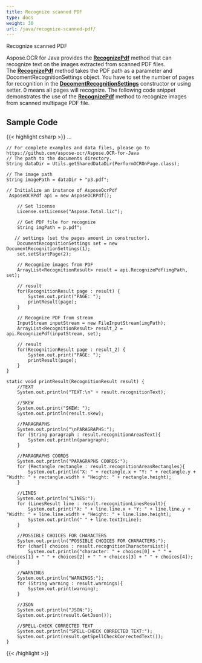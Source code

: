 ```yaml
---
title: Recognize scanned PDF
type: docs
weight: 30
url: /java/recognize-scanned-pdf/
---
```


Recognize scanned PDF

Aspose.OCR for Java provides the [**RecognizePdf**](https://reference.aspose.com/ocr/java/com.aspose.ocr.pdf/AsposeOCRPdf) method that can recognize text on the images extracted from scanned PDF files. 
The [**RecognizePdf**](https://reference.aspose.com/ocr/java/com.aspose.ocr.pdf/AsposeOCRPdf) method takes the PDF path as a parameter and DocomentRecognitionSettings object.
You have to set the number of pages for recognition in the [**DocomentRecognitionSettings**](https://reference.aspose.com/ocr/java/com.aspose.ocr/DocumentRecognitionSettings) constructor or using setter. 0 means all pages will recognize. 
The following code snippet demonstrates the use of the [**RecognizePdf**](https://reference.aspose.com/ocr/java/com.aspose.ocr.pdf/AsposeOCRPdf) method to recognize images from scanned multipage PDF file.

## Sample Code

{{< highlight csharp >}}
...

	// For complete examples and data files, please go to https://github.com/aspose-ocr/Aspose.OCR-for-Java
	// The path to the documents directory.
	String dataDir = Utils.getSharedDataDir(PerformOCROnPage.class);

	// The image path
	String imagePath = dataDir + "p3.pdf";

	// Initialize an instance of AsposeOcrPdf
	 AsposeOCRPdf api = new AsposeOCRPdf();

        // Set license 
        License.setLicense("Aspose.Total.lic");
        
        // Get PDF file for recognize     
        String imgPath = p.pdf";

       // settings (set the pages amount in constructor). 
		DocumentRecognitionSettings set = new DocumentRecognitionSettings(1);
		set.setStartPage(2);
		
		// Recognize images from PDF 
		ArrayList<RecognitionResult> result = api.RecognizePdf(imgPath, set);
		
		// result
		for(RecognitionResult page : result) {
			System.out.print("PAGE: ");
			printResult(page);
		}
		
		// Recognize PDF from stream 
		InputStream inputStream = new FileInputStream(imgPath);
		ArrayList<RecognitionResult> result_2 =  api.RecognizePdf(inputStream, set);
		
		// result
		for(RecognitionResult page : result_2) {
			System.out.print("PAGE: ");
			printResult(page);
		}
    }
    
    static void printResult(RecognitionResult result) {
    	//TEXT
    	System.out.println("TEXT:\n" + result.recognitionText);
    	
    	//SKEW
    	System.out.print("SKEW: ");
    	System.out.println(result.skew);
    	
    	//PARAGRAPHS
    	System.out.println("\nPARAGRAPHS:");    	
    	for (String paragraph : result.recognitionAreasText){
    		System.out.println(paragraph);
    	}
    	
     	//PARAGRAPHS COORDS
    	System.out.println("PARAGRAPHS COORDS:");
    	for (Rectangle rectangle : result.recognitionAreasRectangles){
    		System.out.println("X: " + rectangle.x + "Y: " + rectangle.y + "Width: " + rectangle.width + "Height: " + rectangle.height);
    	}
    	
    	//LINES
    	System.out.println("LINES:");
    	for (LinesResult line : result.recognitionLinesResult){
    		System.out.print("X: " + line.line.x + "Y: " + line.line.y + "Width: " + line.line.width + "Height: " + line.line.height);
    		System.out.println(" " + line.textInLine);
    	}
    	
    	//POSSIBLE CHOICES FOR CHARACTERS
    	System.out.println("POSSIBLE CHOICES FOR CHARACTERS:");
    	for (char[] choices : result.recognitionCharactersList){
    		System.out.println("character: " + choices[0] + " " + choices[1] + " " + choices[2] + " " + choices[3] + " " + choices[4]);
    	}    	
    	
    	//WARNINGS
    	System.out.println("WARNINGS:");
    	for (String warning : result.warnings){
    		System.out.print(warning);
    	}
    	
    	//JSON
    	System.out.println("JSON:");
    	System.out.print(result.GetJson());
    	
    	//SPELL-CHECK CORRECTED TEXT
    	System.out.println("SPELL-CHECK CORRECTED TEXT:");
    	System.out.print(result.getSpellCheckCorrectedText());
    }
{{< /highlight >}}


